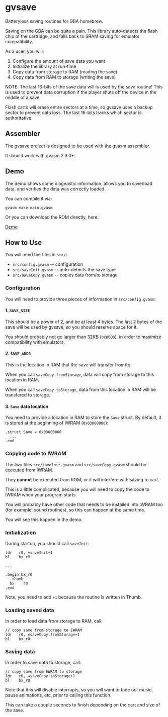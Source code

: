 gvsave
======

Batteryless saving routines for GBA homebrew.

Saving on the GBA can be quite a pain.  This library auto-detects the flash chip of the cartridge,
and falls back to SRAM saving for emulator compatibility.

As a user, you will:

1. Configure the amount of save data you want
2. Initialize the library at run-time
3. Copy data from storage to RAM (reading the save)
4. Copy data from RAM to storage (writing the save)

NOTE: The last 16-bits of the save data will is used by the save routine! This is used to prevent
data corruption if the player shuts off the device in the middle of a save.

Flash carts will erase entire sectors at a time, so gvsave uses a backup sector to prevent data
loss. The last 16-bits tracks which sector is authoritative.

Assembler
---------

The gvsave project is designed to be used with the [gvasm](https://github.com/velipso/gvasm)
assembler.

It should work with gvasm 2.3.0+.

Demo
----

The demo shows some diagnostic information, allows you to save/load data, and verifies the data was
correctly loaded.

You can compile it via:

```
gvasm make main.gvasm
```

Or you can download the ROM directly, here:

[Demo](./main.gba)

How to Use
----------

You will need the files in `src/`:

* `src/config.gvasm` -- configuration
* `src/saveInit.gvasm` -- auto-detects the save type
* `src/saveCopy.gvasm` -- copies data from/to storage

### Configuration

You will need to provide three pieces of information in `src/config.gvasm`:

#### 1. `SAVE_SIZE`

This should be a power of 2, and be at least 4 bytes.  The last 2 bytes of the save will be used by
gvsave, so you should reserve space for it.

You should probably not go larger than 32KB (`0x8000`), in order to maximize compatibility with
emulators.

#### 2. `SAVE_ADDR`

This is the location in RAM that the save will transfer from/to.

When you call `saveCopy.fromStorage`, data will copy from storage to this location in RAM.

When you call `saveCopy.toStorage`, data from this location in RAM will be transfered to storage.

#### 3. `Save` data location

You need to provide a location in RAM to store the `Save` struct. By default, it is stored at the
beginning of IWRAM (`0x03000000`):

```
.struct Save = 0x03000000
  ...
.end
```

### Copying code to IWRAM

The two files `src/saveInit.gvasm` and `src/saveCopy.gvasm` should be executed from IWRAM.

They **cannot** be executed from ROM, or it will interfere with saving to cart.

This is a little complicated, because you will need to copy the code to IWRAM when your program
starts.

You will probably have other code that needs to be installed into IWRAM too (for example, sound
routines), so this can happen at the same time.

You will see this happen in the demo.

### Initialization

During startup, you should call `saveInit`:

```
ldr   r0, =saveInit+1
bl    bx_r0

...

.begin bx_r0
  .thumb
  bx    r0
.end
```

Note, you need to add `+1` because the routine is written in Thumb.

### Loading saved data

In order to load data from storage to RAM, call:

```
// copy save from storage to EWRAM
ldr   r0, =saveCopy.fromStorage+1
bl    bx_r0
```

### Saving data

In order to save data to storage, call:

```
// copy save from EWRAM to storage
ldr   r0, =saveCopy.toStorage+1
bl    bx_r0
```

Note that this will disable interrupts, so you will want to fade out music, pause animations, etc,
prior to calling this function.

This can take a couple seconds to finish depending on the cart and size of the save.
